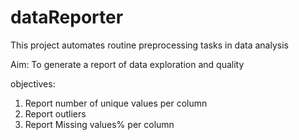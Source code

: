 # dataReporter

This project automates routine preprocessing tasks in data analysis

Aim:
To generate a report of data exploration and quality

objectives:
1) Report number of unique values per column
2) Report outliers
3) Report Missing values% per column
